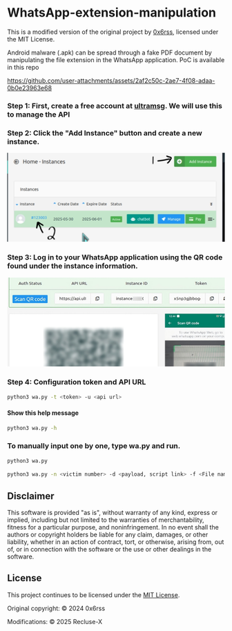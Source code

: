 # WhatsApp-extension-manipulation

This is a modified version of the original project by [0x6rss](https://github.com/0x6rss/WhatsApp-extension-manipulation-PoC), licensed under the MIT License.<br>

Android malware (.apk) can be spread through a fake PDF document by manipulating the file extension in the WhatsApp application. PoC is available in this repo


https://github.com/user-attachments/assets/2af2c50c-2ae7-4f08-adaa-0b0e23963e68

### Step 1: First, create a free account at [ultramsg](https://user.ultramsg.com/signup.php). We will use this to manage the API

### Step 2: Click the "Add Instance" button and create a new instance. <br>
<img src=".resources/R001.jpg "/> <br>


### Step 3: Log in to your WhatsApp application using the QR code found under the instance information. <br>
<img src=".resources/R002.jpg "/> <br>

### Step 4: Configuration token and API URL
```sh
python3 wa.py -t <token> -u <api url>
```
#### Show this help message
```sh
python3 wa.py -h 
```
###  To manually input one by one, type wa.py and run.
```sh
python3 wa.py
```
```sh
python3 wa.py -n <victim number> -d <payload, script link> -f <File name you want display>
```
## Disclaimer

This software is provided "as is", without warranty of any kind, express or implied, including but not limited to the warranties of merchantability, fitness for a particular purpose, and noninfringement. In no event shall the authors or copyright holders be liable for any claim, damages, or other liability, whether in an action of contract, tort, or otherwise, arising from, out of, or in connection with the software or the use or other dealings in the software.


## License

This project continues to be licensed under the [MIT License](https://github.com/0x6rss/WhatsApp-extension-manipulation-PoC/blob/main/LICENSE).

Original copyright:
© 2024 0x6rss

Modifications:
© 2025 Recluse-X

